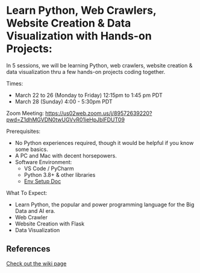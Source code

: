 # Learn Python, Web Crawlers, Website Creation & Data Visualization with Hands-on Projects:
In 5 sessions, we will be learning Python,  web crawlers, website creation & data visualization thru a few hands-on projects coding together. 

Times:  
* March 22 to 26 (Monday to Friday) 12:15pm to 1:45 pm PDT
* March 28 (Sunday) 4:00 - 5:30pm PDT

Zoom Meeting: 
https://us02web.zoom.us/j/89572639220?pwd=Z1dhMGVDN0twUGVvR01ieHpJblFDUT09

Prerequisites: 
* No Python experiences required, though it would be helpful if you know some basics. 
* A PC and Mac with decent horsepowers. 
* Software Environment: 
  * VS Code / PyCharm 
  * Python 3.8+ & other libraries
  * [Env Setup Doc](EnvSetup.md)

What To Expect:
* Learn Python, the popular and power programming language for the Big Data and AI era.
* Web Crawler
* Website Creation with Flask
* Data Visualization 

## References
[Check out the wiki page](https://github.com/RiptideStar/Python/wiki)
